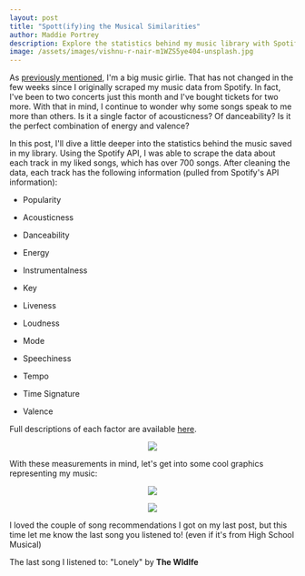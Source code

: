 ```yaml
---
layout: post
title: "Spott(ify)ing the Musical Similarities"
author: Maddie Portrey
description: Explore the statistics behind my music library with Spotify's API
image: /assets/images/vishnu-r-nair-m1WZS5ye404-unsplash.jpg
---
```


As [previously mentioned](https://maddiekkay.github.io/my386blog/2023/03/16/Spotify-Data.html), I'm a big music girlie. That has not changed in the few weeks since I originally scraped my music data from Spotify. In fact, I've been to two concerts just this month and I've bought tickets for two more. With that in mind, I continue to wonder why some songs speak to me more than others. Is it a single factor of acousticness? Of danceability? Is it the perfect combination of energy and valence?

In this post, I'll dive a little deeper into the statistics behind the music saved in my library. Using the Spotify API, I was able to scrape the data about each track in my liked songs, which has over 700 songs. After cleaning the data, each track has the following information (pulled from Spotify's API information):

 - Popularity

 - Acousticness

 - Danceability

 - Energy

 - Instrumentalness

 - Key

 - Liveness

 - Loudness

 - Mode

 - Speechiness

 - Tempo

 - Time Signature

 - Valence

 Full descriptions of each factor are available [here](https://developer.spotify.com/documentation/web-api/reference/get-several-audio-features).

<p align="center">
<img src="https://raw.githubusercontent.com/maddiekkay/my386blog/main/assets/images/steve-harvey-QWUCeS2qVoM-unsplash.jpg"/>
</p>

With these measurements in mind, let's get into some cool graphics representing my music:

<p align="center">
<img src="https://raw.githubusercontent.com/maddiekkay/my386blog/main/assets/images/nineplots.png"/>
</p>




<p align="center">
<img src="https://raw.githubusercontent.com/maddiekkay/my386blog/main/assets/images/clem-onojeghuo-pTeZKi29EYE-unsplash.jpg"/>
</p>

I loved the couple of song recommendations I got on my last post, but this time let me know the last song you listened to! (even if it's from High School Musical)

The last song I listened to: "Lonely" by **The Wldlfe**